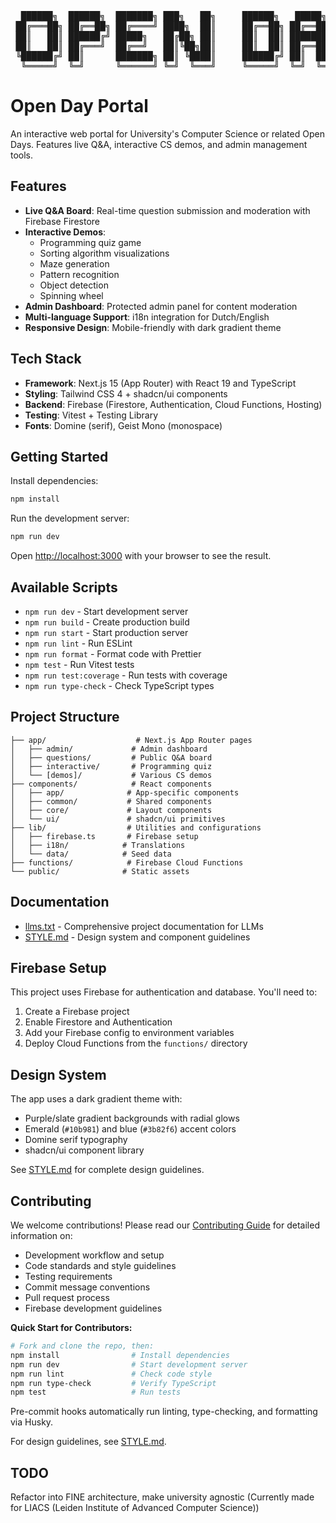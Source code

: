 <div align="center">

<pre>
  ██████╗  ██████╗  ███████╗ ███╗   ██╗     ██████╗   █████╗  ██╗   ██╗
 ██╔═══██╗ ██╔══██╗ ██╔════╝ ████╗  ██║     ██╔══██╗ ██╔══██╗ ╚██╗ ██╔╝
 ██║   ██║ ██████╔╝ █████╗   ██╔██╗ ██║     ██║  ██║ ███████║  ╚████╔╝ 
 ██║   ██║ ██╔═══╝  ██╔══╝   ██║╚██╗██║     ██║  ██║ ██╔══██║   ╚██╔╝  
 ╚██████╔╝ ██║      ███████╗ ██║ ╚████║     ██████╔╝ ██║  ██║    ██║   
  ╚═════╝  ╚═╝      ╚══════╝ ╚═╝  ╚═══╝     ╚═════╝  ╚═╝  ╚═╝    ╚═╝   
</pre>

</div>

# Open Day Portal

An interactive web portal for University's Computer Science or related Open Days. Features live Q&A, interactive CS demos, and admin management tools.

## Features

- **Live Q&A Board**: Real-time question submission and moderation with Firebase Firestore
- **Interactive Demos**:
  - Programming quiz game
  - Sorting algorithm visualizations
  - Maze generation
  - Pattern recognition
  - Object detection
  - Spinning wheel
- **Admin Dashboard**: Protected admin panel for content moderation
- **Multi-language Support**: i18n integration for Dutch/English
- **Responsive Design**: Mobile-friendly with dark gradient theme

## Tech Stack

- **Framework**: Next.js 15 (App Router) with React 19 and TypeScript
- **Styling**: Tailwind CSS 4 + shadcn/ui components
- **Backend**: Firebase (Firestore, Authentication, Cloud Functions, Hosting)
- **Testing**: Vitest + Testing Library
- **Fonts**: Domine (serif), Geist Mono (monospace)

## Getting Started

Install dependencies:

```bash
npm install
```

Run the development server:

```bash
npm run dev
```

Open [http://localhost:3000](http://localhost:3000) with your browser to see the result.

## Available Scripts

- `npm run dev` - Start development server
- `npm run build` - Create production build
- `npm run start` - Start production server
- `npm run lint` - Run ESLint
- `npm run format` - Format code with Prettier
- `npm test` - Run Vitest tests
- `npm run test:coverage` - Run tests with coverage
- `npm run type-check` - Check TypeScript types

## Project Structure

```
├── app/                    # Next.js App Router pages
│   ├── admin/             # Admin dashboard
│   ├── questions/         # Public Q&A board
│   ├── interactive/       # Programming quiz
│   └── [demos]/           # Various CS demos
├── components/            # React components
│   ├── app/              # App-specific components
│   ├── common/           # Shared components
│   ├── core/             # Layout components
│   └── ui/               # shadcn/ui primitives
├── lib/                  # Utilities and configurations
│   ├── firebase.ts       # Firebase setup
│   ├── i18n/            # Translations
│   └── data/            # Seed data
├── functions/            # Firebase Cloud Functions
└── public/              # Static assets
```

## Documentation

- [llms.txt](llms.txt) - Comprehensive project documentation for LLMs
- [STYLE.md](STYLE.md) - Design system and component guidelines

## Firebase Setup

This project uses Firebase for authentication and database. You'll need to:

1. Create a Firebase project
2. Enable Firestore and Authentication
3. Add your Firebase config to environment variables
4. Deploy Cloud Functions from the `functions/` directory

## Design System

The app uses a dark gradient theme with:

- Purple/slate gradient backgrounds with radial glows
- Emerald (`#10b981`) and blue (`#3b82f6`) accent colors
- Domine serif typography
- shadcn/ui component library

See [STYLE.md](STYLE.md) for complete design guidelines.

## Contributing

We welcome contributions! Please read our [Contributing Guide](.github/CONTRIBUTING.md) for detailed information on:

- Development workflow and setup
- Code standards and style guidelines
- Testing requirements
- Commit message conventions
- Pull request process
- Firebase development guidelines

**Quick Start for Contributors:**

```bash
# Fork and clone the repo, then:
npm install                # Install dependencies
npm run dev                # Start development server
npm run lint               # Check code style
npm run type-check         # Verify TypeScript
npm test                   # Run tests
```

Pre-commit hooks automatically run linting, type-checking, and formatting via Husky.

For design guidelines, see [STYLE.md](STYLE.md).

## TODO

Refactor into FINE architecture, make university agnostic (Currently made for LIACS (Leiden Institute of Advanced Computer Science))
